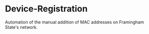 # Device-Registration
Automation of the manual addition of MAC addresses on Framingham State's  network.

